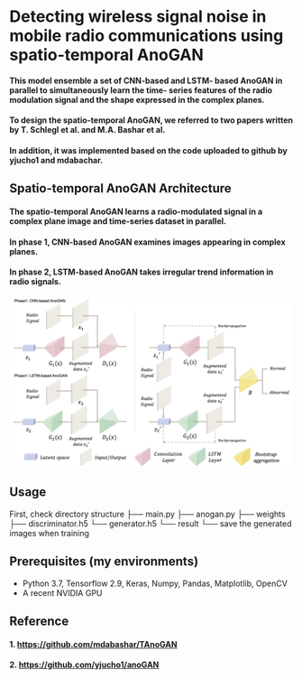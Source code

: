 # Detecting wireless signal noise in mobile radio communications using spatio-temporal AnoGAN

#### This model ensemble a set of CNN-based and LSTM- based AnoGAN in parallel to simultaneously learn the time- series features of the radio modulation signal and the shape expressed in the complex planes.
#### To design the spatio-temporal AnoGAN, we referred to two papers written by T. Schlegl et al. and M.A. Bashar et al.
#### In addition, it was implemented based on the code uploaded to github by yjucho1 and mdabachar.

## Spatio-temporal AnoGAN Architecture
#### The spatio-temporal AnoGAN learns a radio-modulated signal in a complex plane image and time-series dataset in parallel. 
#### In phase 1, CNN-based AnoGAN examines images appearing in complex planes.
#### In phase 2, LSTM-based AnoGAN takes irregular trend information in radio signals.

![Model Architecture](./images/model_architecture.jpg)

## Usage  
First, check directory structure
    ├── main.py
    ├── anogan.py 
    ├── weights
        ├── discriminator.h5
        └── generator.h5
    └── result
        └── save the generated images when training

## Prerequisites (my environments)
- Python 3.7, Tensorflow 2.9, Keras, Numpy, Pandas, Matplotlib, OpenCV
- A recent NVIDIA GPU

## Reference
#### 1. https://github.com/mdabashar/TAnoGAN
#### 2. https://github.com/yjucho1/anoGAN
